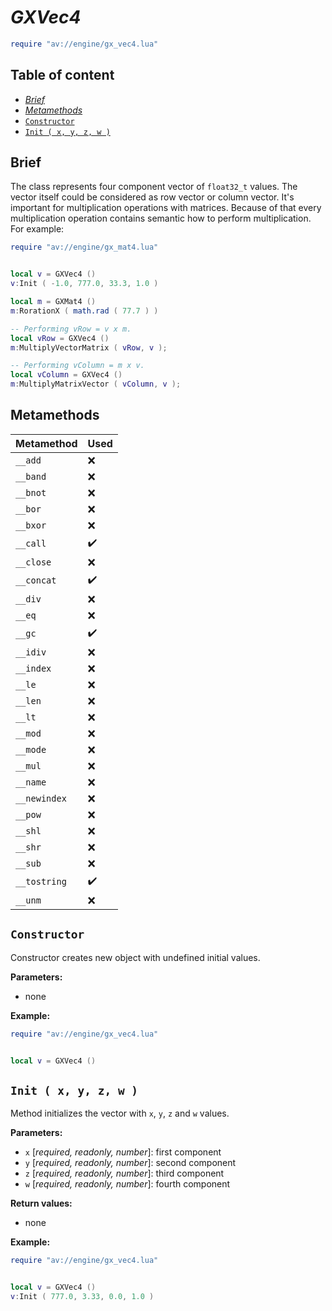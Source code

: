 # _GXVec4_

```lua
require "av://engine/gx_vec4.lua"
```

## Table of content

- [_Brief_](#brief)
- [_Metamethods_](#metamethods)
- [`Constructor`](#constructor)
- [`Init ( x, y, z, w )`](#method-init)

## <a id="brief">Brief</a>

The class represents four component vector of `float32_t` values. The vector itself could be considered as row vector or column vector. It's important for multiplication operations with matrices. Because of that every multiplication operation contains semantic how to perform multiplication. For example:

```lua
require "av://engine/gx_mat4.lua"


local v = GXVec4 ()
v:Init ( -1.0, 777.0, 33.3, 1.0 )

local m = GXMat4 ()
m:RorationX ( math.rad ( 77.7 ) )

-- Performing vRow = v x m.
local vRow = GXVec4 ()
m:MultiplyVectorMatrix ( vRow, v );

-- Performing vColumn = m x v.
local vColumn = GXVec4 ()
m:MultiplyMatrixVector ( vColumn, v );
```

## <a id="metamethods">Metamethods</a>

Metamethod | Used
--- | ---
`__add` | ❌
`__band` | ❌
`__bnot` | ❌
`__bor` | ❌
`__bxor` | ❌
`__call` | ✔️
`__close` | ❌
`__concat` | ✔️
`__div` | ❌
`__eq` | ❌
`__gc` | ✔️
`__idiv` | ❌
`__index` | ❌
`__le` | ❌
`__len` | ❌
`__lt` | ❌
`__mod` | ❌
`__mode` | ❌
`__mul` | ❌
`__name` | ❌
`__newindex` | ❌
`__pow` | ❌
`__shl` | ❌
`__shr` | ❌
`__sub` | ❌
`__tostring` | ✔️
`__unm` | ❌

## <a id="constructor">`Constructor`</a>

Constructor creates new object with undefined initial values.

**Parameters:**

- none

**Example:**

```lua
require "av://engine/gx_vec4.lua"


local v = GXVec4 ()
```

## <a id="method-init">`Init ( x, y, z, w )`</a>

Method initializes the vector with `x`, `y`, `z` and `w` values.

**Parameters:**

- `x` [_required, readonly, number_]: first component
- `y` [_required, readonly, number_]: second component
- `z` [_required, readonly, number_]: third component
- `w` [_required, readonly, number_]: fourth component

**Return values:**

- none

**Example:**

```lua
require "av://engine/gx_vec4.lua"


local v = GXVec4 ()
v:Init ( 777.0, 3.33, 0.0, 1.0 )
```
